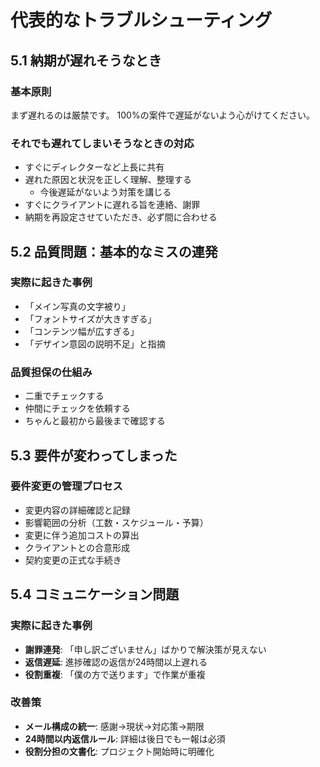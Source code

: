 # 代表的なトラブルシューティング

## 5.1 納期が遅れそうなとき

### 基本原則
まず遅れるのは厳禁です。
100%の案件で遅延がないよう心がけてください。

### それでも遅れてしまいそうなときの対応
- すぐにディレクターなど上長に共有
- 遅れた原因と状況を正しく理解、整理する
  - 今後遅延がないよう対策を講じる
- すぐにクライアントに遅れる旨を連絡、謝罪
- 納期を再設定させていただき、必ず間に合わせる

## 5.2 品質問題：基本的なミスの連発

### 実際に起きた事例
- 「メイン写真の文字被り」
- 「フォントサイズが大きすぎる」
- 「コンテンツ幅が広すぎる」
- 「デザイン意図の説明不足」と指摘

### 品質担保の仕組み
- 二重でチェックする
- 仲間にチェックを依頼する
- ちゃんと最初から最後まで確認する

## 5.3 要件が変わってしまった

### 要件変更の管理プロセス
- 変更内容の詳細確認と記録
- 影響範囲の分析（工数・スケジュール・予算）
- 変更に伴う追加コストの算出
- クライアントとの合意形成
- 契約変更の正式な手続き

## 5.4 コミュニケーション問題

### 実際に起きた事例
- **謝罪連発**: 「申し訳ございません」ばかりで解決策が見えない
- **返信遅延**: 進捗確認の返信が24時間以上遅れる
- **役割重複**: 「僕の方で送ります」で作業が重複

### 改善策
- **メール構成の統一**: 感謝→現状→対応策→期限
- **24時間以内返信ルール**: 詳細は後日でも一報は必須
- **役割分担の文書化**: プロジェクト開始時に明確化